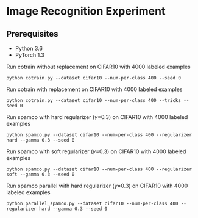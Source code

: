 # Image Recognition Experiment


## Prerequisites
- Python 3.6
- PyTorch 1.3



Run cotrain without replacement on CIFAR10 with 4000 labeled examples
```
python cotrain.py --dataset cifar10 --num-per-class 400 --seed 0
```

Run cotrain with replacement on CIFAR10 with 4000 labeled examples
```
python cotrain.py --dataset cifar10 --num-per-class 400 --tricks --seed 0
```

Run spamco with hard regularizer ($\gamma$=0.3) on CIFAR10 with 4000 labeled examples
```
python spamco.py --dataset cifar10 --num-per-class 400 --regularizer hard --gamma 0.3 --seed 0
```

Run spamco with soft regularizer ($\gamma$=0.3) on CIFAR10 with 4000 labeled examples
```
python spamco.py --dataset cifar10 --num-per-class 400 --regularizer soft --gamma 0.3 --seed 0
```


Run spamco parallel with hard regularizer ($\gamma$=0.3) on CIFAR10 with 4000 labeled examples
```
python parallel_spamco.py --dataset cifar10 --num-per-class 400 --regularizer hard --gamma 0.3 --seed 0
```


